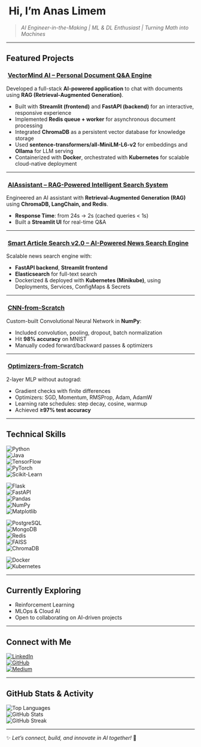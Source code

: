 # ​ Hi, I’m **Anas Limem**  
> *AI Engineer-in-the-Making | ML & DL Enthusiast | Turning Math into Machines*  

---

##  Featured Projects

### ​ [VectorMind AI – Personal Document Q&A Engine](https://github.com/anaslimem/vectormind-ai)  
Developed a full-stack **AI-powered application** to chat with documents using **RAG (Retrieval-Augmented Generation)**.  
- Built with **Streamlit (frontend)** and **FastAPI (backend)** for an interactive, responsive experience  
- Implemented **Redis queue + worker** for asynchronous document processing  
- Integrated **ChromaDB** as a persistent vector database for knowledge storage  
- Used **sentence-transformers/all-MiniLM-L6-v2** for embeddings and **Ollama** for LLM serving  
- Containerized with **Docker**, orchestrated with **Kubernetes** for scalable cloud-native deployment  

---

### ​ [AIAssistant – RAG-Powered Intelligent Search System](https://github.com/anaslimem/AIAssistant)  
Engineered an AI assistant with **Retrieval-Augmented Generation (RAG)** using **ChromaDB, LangChain, and Redis**.  
- **Response Time**: from 24s → 2s (cached queries < 1s)  
- Built a **Streamlit UI** for real-time Q&A  

---

### ​ [Smart Article Search v2.0 – AI-Powered News Search Engine](https://github.com/anaslimem/Smart-Article-Search)  
Scalable news search engine with:  
- **FastAPI backend**, **Streamlit frontend**  
- **Elasticsearch** for full-text search  
- Dockerized & deployed with **Kubernetes (Minikube)**, using Deployments, Services, ConfigMaps & Secrets  

---

### ​ [CNN-from-Scratch](https://github.com/anaslimem/CNN-from-Scratch)  
Custom-built Convolutional Neural Network in **NumPy**:  
- Included convolution, pooling, dropout, batch normalization  
- Hit **98% accuracy** on MNIST  
- Manually coded forward/backward passes & optimizers  

---

### ​ [Optimizers-from-Scratch](https://github.com/anaslimem/Optimizers-from-Scratch)  
2-layer MLP without autograd:  
- Gradient checks with finite differences  
- Optimizers: SGD, Momentum, RMSProp, Adam, AdamW  
- Learning rate schedules: step decay, cosine, warmup  
- Achieved **≥97% test accuracy**  

---

##  Technical Skills

![Python](https://img.shields.io/badge/Python-3776AB?style=for-the-badge&logo=python&logoColor=white)  
![Java](https://img.shields.io/badge/Java-007396?style=for-the-badge&logo=java&logoColor=white)  
![TensorFlow](https://img.shields.io/badge/TensorFlow-FF6F00?style=for-the-badge&logo=tensorflow&logoColor=white)  
![PyTorch](https://img.shields.io/badge/PyTorch-EE4C2C?style=for-the-badge&logo=pytorch&logoColor=white)  
![Scikit-Learn](https://img.shields.io/badge/Scikit--Learn-F7931E?style=for-the-badge&logo=scikitlearn&logoColor=white)

![Flask](https://img.shields.io/badge/Flask-000000?style=for-the-badge&logo=flask&logoColor=white)  
![FastAPI](https://img.shields.io/badge/FastAPI-009688?style=for-the-badge&logo=fastapi&logoColor=white)  
![Pandas](https://img.shields.io/badge/Pandas-150458?style=for-the-badge&logo=pandas&logoColor=white)  
![NumPy](https://img.shields.io/badge/NumPy-013243?style=for-the-badge&logo=numpy&logoColor=white)  
![Matplotlib](https://img.shields.io/badge/Matplotlib-11557C?style=for-the-badge&logo=plotly&logoColor=white)

![PostgreSQL](https://img.shields.io/badge/PostgreSQL-336791?style=for-the-badge&logo=postgresql&logoColor=white)  
![MongoDB](https://img.shields.io/badge/MongoDB-47A248?style=for-the-badge&logo=mongodb&logoColor=white)  
![Redis](https://img.shields.io/badge/Redis-D82C20?style=for-the-badge&logo=redis&logoColor=white)  
![FAISS](https://img.shields.io/badge/FAISS-005F9E?style=for-the-badge&logo=facebook&logoColor=white)  
![ChromaDB](https://img.shields.io/badge/ChromaDB-FF0080?style=for-the-badge&logo=chromadb&logoColor=white)

![Docker](https://img.shields.io/badge/Docker-2496ED?style=for-the-badge&logo=docker&logoColor=white)  
![Kubernetes](https://img.shields.io/badge/Kubernetes-326CE5?style=for-the-badge&logo=kubernetes&logoColor=white)

---

##  Currently Exploring
- Reinforcement Learning  
- MLOps & Cloud AI  
- Open to collaborating on AI-driven projects  

---

##  Connect with Me

[![LinkedIn](https://img.shields.io/badge/LinkedIn-0077B5?style=for-the-badge&logo=linkedin&logoColor=white)](https://www.linkedin.com/in/anas-limem-2b01702b1/)  
[![GitHub](https://img.shields.io/badge/GitHub-181717?style=for-the-badge&logo=github&logoColor=white)](https://github.com/anaslimem)  
[![Medium](https://img.shields.io/badge/Medium-12100E?style=for-the-badge&logo=medium&logoColor=white)](http://medium.com/@limemanas0)

---

##  GitHub Stats & Activity

![Top Languages](https://github-readme-stats.vercel.app/api/top-langs/?username=anaslimem&layout=compact&theme=radical)  
![GitHub Stats](https://github-readme-stats.vercel.app/api?username=anaslimem&show_icons=true&theme=radical)  
![GitHub Streak](https://streak-stats.demolab.com?user=anaslimem&theme=radical)


---

✨ *Let’s connect, build, and innovate in AI together!*  🚀
